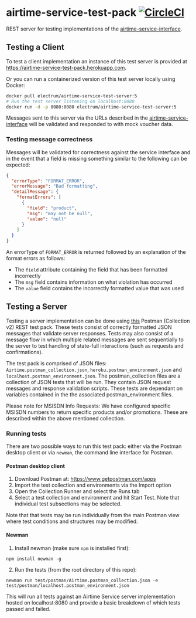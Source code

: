 # airtime-service-test-pack [![CircleCI](https://circleci.com/gh/electrumpayments/airtime-service-test-pack/tree/master.svg?style=shield)](https://circleci.com/gh/electrumpayments/airtime-service-test-pack/tree/master)
REST server for testing implementations of the [airtime-service-interface](https://github.com/electrumpayments/airtime-service-interface).

## Testing a Client
To test a client implementation an instance of this test server is provided at https://airtime-service-test-pack.herokuapp.com.

Or you can run a containerized version of this test server locally using Docker:
```bash
docker pull electrum/airtime-service-test-server:5
# Run the test server listening on localhost:8080
docker run -d -p 8080:8080 electrum/airtime-service-test-server:5
```

Messages sent to this server via the URLs described in the [airtime-service-interface](https://github.com/electrumpayments/airtime-service-interface) will be
validated and responded to with mock voucher data.

### Testing message correctness
Messages will be validated for correctness against the service interface and in the event that a field is missing something similar to the following can be expected:

```json
{
  "errorType": "FORMAT_ERROR",
  "errorMessage": "Bad formatting",
  "detailMessage": {
    "formatErrors": [
      {
        "field": "product",
        "msg": "may not be null",
        "value": "null"
      }
    ]
  }
}
```

An errorType of `FORMAT_ERROR` is returned followed by an explanation of the format errors as follows:

* The `field`  attribute containing the field that has been formatted incorrectly
* The `msg` field contains information on what violation has occurred
* The `value` field contains the incorrectly formatted value that was used

## Testing a Server
Testing a server implementation can be done using [this](https://github.com/electrumpayments/airtime-service-test-pack/tree/master/test/postman) Postman (Collection v2) REST test pack.
These tests consist of correctly formatted JSON messages that validate server responses. Tests may also consist of a message flow in which multiple related messages are sent sequentially to the server to test handling of state-full interactions (such as requests and confirmations).

The test pack is comprised of JSON files: `Airtime.postman_collection.json`, `heroku.postman_environment.json` and `localhost.postman_environment.json`.
The postman_collection files are a collection of JSON tests that will be run. They contain JSON request messages and response validation scripts. These tests are dependant on variables contained in the the associated postman_environment files.

Please note for MSISDN Info Requests: We have configured specific MSISDN numbers to return specific products and/or promotions. These are described within the above mentioned collection.

### Running tests
There are two possible ways to run this test pack: either via the Postman desktop client or via `newman`, the command line interface for Postman.

#### Postman desktop client
1. Download Postman at: https://www.getpostman.com/apps
2. Import the test collection and environments via the Import option
3. Open the Collection Runner and select the Runs tab
4. Select a test collection and environment and hit Start Test. Note that individual test subsections may be selected.

Note that that tests may be run individually from the main Postman view where test conditions and structures may be modified.

#### Newman
1. Install newman (make sure `npm` is installed first):
```
npm install newman -g
```
2. Run the tests (from the root directory of this repo):
```
newman run test/postman/Airtime.postman_collection.json -e test/postman/localhost.postman_environment.json
```
This will run all tests against an Airtime Service server implementation hosted on localhost:8080 and provide a basic breakdown of which tests passed and failed.
